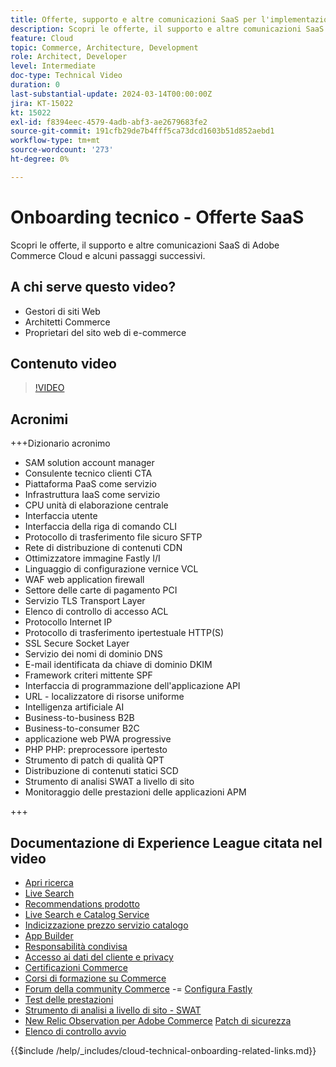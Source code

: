 ```yaml
---
title: Offerte, supporto e altre comunicazioni SaaS per l'implementazione di Adobe Commerce Cloud e alcuni passaggi successivi
description: Scopri le offerte, il supporto e altre comunicazioni SaaS di Adobe Commerce Cloud e alcuni passaggi successivi.
feature: Cloud
topic: Commerce, Architecture, Development
role: Architect, Developer
level: Intermediate
doc-type: Technical Video
duration: 0
last-substantial-update: 2024-03-14T00:00:00Z
jira: KT-15022
kt: 15022
exl-id: f8394eec-4579-4adb-abf3-ae2679683fe2
source-git-commit: 191cfb29de7b4fff5ca73dcd1603b51d852aebd1
workflow-type: tm+mt
source-wordcount: '273'
ht-degree: 0%

---
```


# Onboarding tecnico - Offerte SaaS

Scopri le offerte, il supporto e altre comunicazioni SaaS di Adobe Commerce Cloud e alcuni passaggi successivi.

## A chi serve questo video?

- Gestori di siti Web
- Architetti Commerce
- Proprietari del sito web di e-commerce

## Contenuto video

>[!VIDEO](https://video.tv.adobe.com/v/3432836?learn=on&captions=ita)

## Acronimi

+++Dizionario acronimo

- SAM solution account manager
- Consulente tecnico clienti CTA
- Piattaforma PaaS come servizio
- Infrastruttura IaaS come servizio
- CPU unità di elaborazione centrale
- Interfaccia utente
- Interfaccia della riga di comando CLI
- Protocollo di trasferimento file sicuro SFTP
- Rete di distribuzione di contenuti CDN
- Ottimizzatore immagine Fastly I/I
- Linguaggio di configurazione vernice VCL
- WAF web application firewall
- Settore delle carte di pagamento PCI
- Servizio TLS Transport Layer
- Elenco di controllo di accesso ACL
- Protocollo Internet IP
- Protocollo di trasferimento ipertestuale HTTP(S)
- SSL Secure Socket Layer
- Servizio dei nomi di dominio DNS
- E-mail identificata da chiave di dominio DKIM
- Framework criteri mittente SPF
- Interfaccia di programmazione dell&#39;applicazione API
- URL - localizzatore di risorse uniforme
- Intelligenza artificiale AI
- Business-to-business B2B
- Business-to-consumer B2C
- applicazione web PWA progressive
- PHP PHP: preprocessore ipertesto
- Strumento di patch di qualità QPT
- Distribuzione di contenuti statici SCD
- Strumento di analisi SWAT a livello di sito
- Monitoraggio delle prestazioni delle applicazioni APM

+++

## Documentazione di Experience League citata nel video

- [Apri ricerca](https://experienceleague.adobe.com/docs/commerce-cloud-service/user-guide/configure/service/opensearch.html?lang=it)
- [Live Search](https://experienceleague.adobe.com/docs/commerce-merchant-services/live-search/overview.html?lang=it)
- [Recommendations prodotto](https://experienceleague.adobe.com/docs/commerce-merchant-services/product-recommendations/overview.html?lang=it)
- [Live Search e Catalog Service](https://experienceleague.adobe.com/docs/events/adobe-developers-live-recordings/2023/nov2023/nov-commerce/commerce-search-and-catalog-service.html?lang=it)
- [Indicizzazione prezzo servizio catalogo](https://experienceleague.adobe.com/docs/commerce-merchant-services/price-indexer/price-indexing.html?lang=it)
- [App Builder](https://experienceleague.adobe.com/docs/commerce-learn/tutorials/adobe-developer-app-builder/app-builder-technical-overview.html?lang=it)
- [Responsabilità condivisa](https://experienceleague.adobe.com/docs/commerce-operations/security-and-compliance/shared-responsibility.html?lang=it)
- [Accesso ai dati del cliente e privacy](https://experienceleague.adobe.com/docs/commerce-knowledge-base/kb/announcements/commerce-announcements/adobe-support-customer-data-access-and-privacy.html?lang=it)
- [Certificazioni Commerce](https://experienceleague.adobe.com/docs/certification/program/technical-certifications/ac/ac-overview.html?lang=it)
- [Corsi di formazione su Commerce](https://learning.adobe.com/catalog.html?products=Commerce)
- [Forum della community Commerce](https://community.magento.com/)
-= [Configura Fastly](https://experienceleague.adobe.com/docs/commerce-cloud-service/user-guide/cdn/setup-fastly/fastly-configuration.html?lang=it)
- [Test delle prestazioni](https://experienceleague.adobe.com/it/docs/commerce-operations/implementation-playbook/best-practices/maintenance/backend-performance)
- [Strumento di analisi a livello di sito - SWAT](https://experienceleague.adobe.com/docs/commerce-knowledge-base/kb/support-tools/site-wide-analysis-tool/swat-tool-overview.html?lang=it&)
- [New Relic Observation per Adobe Commerce](https://experienceleague.adobe.com/docs/commerce-operations/tools/observation-for-adobe-commerce/intro.html?lang=it)
  [Patch di sicurezza](https://experienceleague.adobe.com/docs/commerce-operations/release/notes/security-patches/overview.html?lang=it)
- [Elenco di controllo avvio](https://experienceleague.adobe.com/docs/commerce-cloud-service/user-guide/launch/checklist.html?lang=it)

{{$include /help/_includes/cloud-technical-onboarding-related-links.md}}

